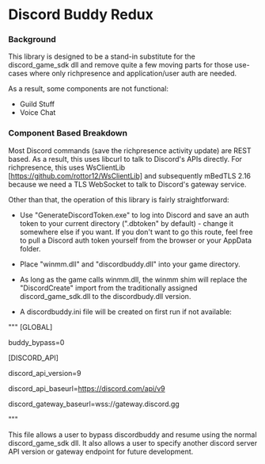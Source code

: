 # Discord Buddy Redux

### Background

This library is designed to be a stand-in substitute for the discord_game_sdk dll and remove quite a few moving parts for those use-cases where only richpresence and application/user auth are needed.

As a result, some components are not functional: 

- Guild Stuff
- Voice Chat


### Component Based Breakdown

Most Discord commands (save the richpresence activity update) are REST based. As a result, this uses libcurl to talk to Discord's APIs directly. For richpresence, this uses WsClientLib [https://github.com/rottor12/WsClientLib] and subsequently mBedTLS 2.16 because we need a TLS WebSocket to talk to Discord's gateway service.

Other than that, the operation of this library is fairly straightforward:

- Use "GenerateDiscordToken.exe" to log into Discord and save an auth token to your current directory (".dbtoken" by default) - change it somewhere else if you want. If you don't want to go this route, feel free to pull a Discord auth token yourself from the browser or your AppData folder.

- Place "winmm.dll" and "discordbuddy.dll" into your game directory. 

- As long as the game calls winmm.dll, the winmm shim will replace the "DiscordCreate" import from the traditionally assigned discord_game_sdk.dll to the discordbudy.dll version.

- A discordbuddy.ini file will be created on first run if not available:

"""
[GLOBAL]

buddy_bypass=0

[DISCORD_API]

discord_api_version=9

discord_api_baseurl=https://discord.com/api/v9

discord_gateway_baseurl=wss://gateway.discord.gg

"""

This file allows a user to bypass discordbuddy and resume using the normal discord_game_sdk dll. It also allows a user to specify another discord server API version or gateway endpoint for future development.




